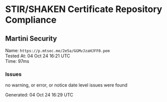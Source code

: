 # STIR/SHAKEN Certificate Repository Compliance

## Martini Security

Name: `https://p.mtsec.me/2e5a/GGMvJzaHJFF0.pem`\
Tested At: 04 Oct 24 16:21 UTC\
Time: 97ms

### Issues

no warning, or error, or notice date level issues were found

Generated: 04 Oct 24 16:29 UTC